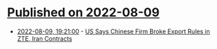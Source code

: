 # [Published on 2022-08-09](index.md)

* [2022-08-09, 19:21:00](https://news.slashdot.org/story/22/08/09/1825230/us-says-chinese-firm-broke-export-rules-in-zte-iran-contracts?utm_source=rss1.0mainlinkanon&utm_medium=feed) - [US Says Chinese Firm Broke Export Rules in ZTE, Iran Contracts](https://news.slashdot.org/story/22/08/09/1825230/us-says-chinese-firm-broke-export-rules-in-zte-iran-contracts?utm_source=rss1.0mainlinkanon&utm_medium=feed)
